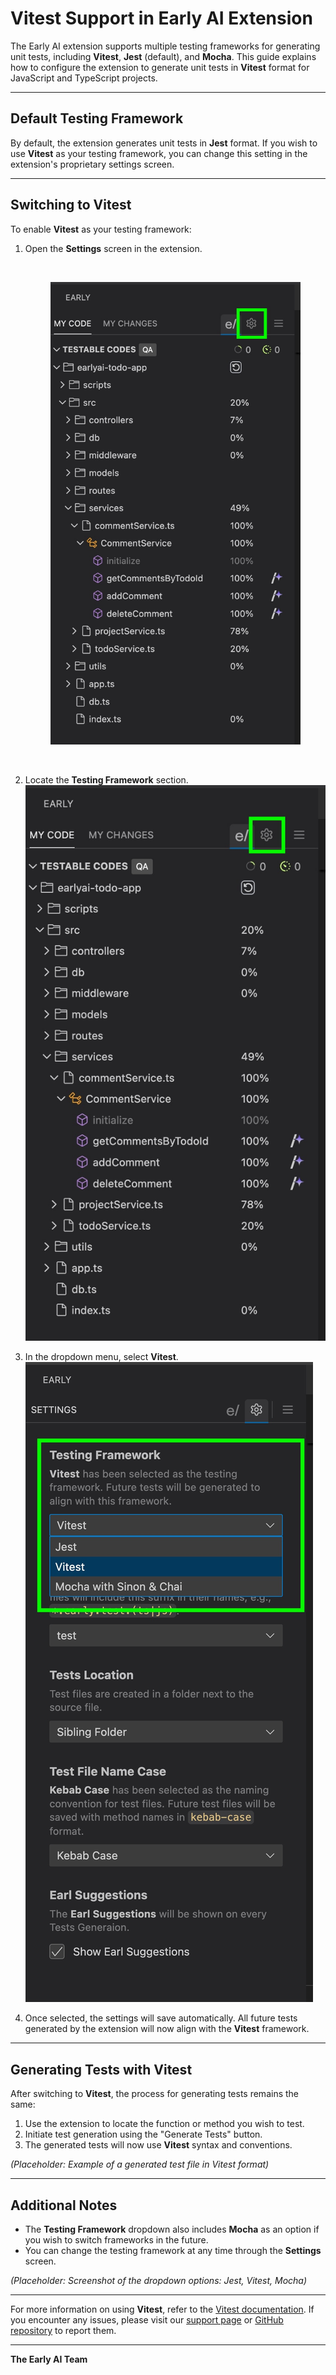 # Vitest Support in Early AI Extension

The Early AI extension supports multiple testing frameworks for generating unit tests, including **Vitest**, **Jest** (default), and **Mocha**. This guide explains how to configure the extension to generate unit tests in **Vitest** format for JavaScript and TypeScript projects.

---

## Default Testing Framework

By default, the extension generates unit tests in **Jest** format. If you wish to use **Vitest** as your testing framework, you can change this setting in the extension's proprietary settings screen.

---

## Switching to Vitest

To enable **Vitest** as your testing framework:

1. Open the **Settings** screen in the extension.

   <br>
   <figure>
      <img src="https://raw.githubusercontent.com/earlyai/earlyai-docs/main/media/settings/settings.jpg"
            alt="Settings Screen in the Extension" width=400 >
   </figure>
   <br>

2. Locate the **Testing Framework** section.  
   ![Testing framework Screen](https://raw.githubusercontent.com/earlyai/earlyai-docs/main/media/settings/settings.jpg "Settings Screen in the Extension")

3. In the dropdown menu, select **Vitest**.  
   ![Testing framework Screen](https://raw.githubusercontent.com/earlyai/earlyai-docs/main/media/settings/vitest.jpg "Settings Screen in the Extension")

4. Once selected, the settings will save automatically. All future tests generated by the extension will now align with the **Vitest** framework.

---

## Generating Tests with Vitest

After switching to **Vitest**, the process for generating tests remains the same:

1. Use the extension to locate the function or method you wish to test.  
2. Initiate test generation using the "Generate Tests" button.  
3. The generated tests will now use **Vitest** syntax and conventions.

*(Placeholder: Example of a generated test file in Vitest format)*

---

## Additional Notes

- The **Testing Framework** dropdown also includes **Mocha** as an option if you wish to switch frameworks in the future.
- You can change the testing framework at any time through the **Settings** screen.

*(Placeholder: Screenshot of the dropdown options: Jest, Vitest, Mocha)*

---

For more information on using **Vitest**, refer to the [Vitest documentation](https://vitest.dev/). If you encounter any issues, please visit our [support page](#) or [GitHub repository](#) to report them.

---

**The Early AI Team**